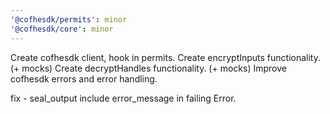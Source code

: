 ```yaml
---
'@cofhesdk/permits': minor
'@cofhesdk/core': minor
---
```


Create cofhesdk client, hook in permits.
Create encryptInputs functionality. (+ mocks)
Create decryptHandles functionality. (+ mocks)
Improve cofhesdk errors and error handling.

fix - seal_output include error_message in failing Error.
